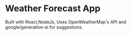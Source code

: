 # Weather Forecast App

Built with React,NodeJs, Uses OpenWeatherMap's API and google/generative-ai for suggestions.